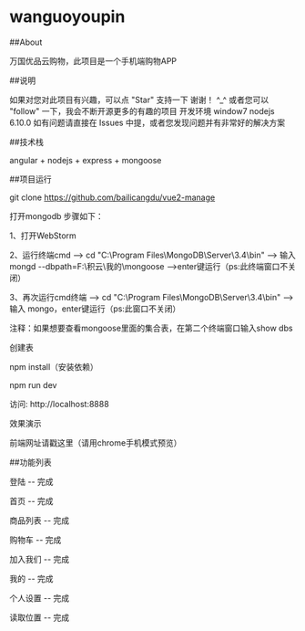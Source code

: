 # wanguoyoupin

##About

万国优品云购物，此项目是一个手机端购物APP

##说明

如果对您对此项目有兴趣，可以点 "Star" 支持一下 谢谢！ ^_^
或者您可以 "follow" 一下，我会不断开源更多的有趣的项目
开发环境 window7 nodejs 6.10.0
如有问题请直接在 Issues 中提，或者您发现问题并有非常好的解决方案

##技术栈

angular + nodejs + express + mongoose

##项目运行

git clone https://github.com/bailicangdu/vue2-manage  

打开mongodb
步骤如下：

1、打开WebStorm

2、运行终端cmd --> cd "C:\Program Files\MongoDB\Server\3.4\bin" -->  输入mongd --dbpath=F:\积云\我的\mongoose -->enter键运行（ps:此终端窗口不关闭）

3、再次运行cmd终端 -->  cd "C:\Program Files\MongoDB\Server\3.4\bin" --> 输入 mongo，enter键运行（ps:此窗口不关闭）

注释：如果想要查看mongoose里面的集合表，在第二个终端窗口输入show dbs

创建表

npm install（安装依赖）

npm run dev 

访问: http://localhost:8888

效果演示

前端网址请戳这里（请用chrome手机模式预览）



##功能列表

 登陆 -- 完成

 首页 -- 完成

 商品列表 -- 完成

 购物车 -- 完成

 加入我们 -- 完成

 我的 -- 完成

 个人设置 -- 完成

 读取位置 -- 完成

 
